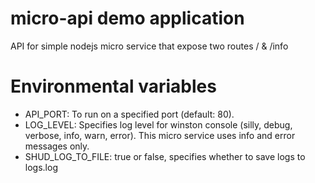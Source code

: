 # micro-api demo application

API for simple nodejs micro service that expose two routes / & /info

# Environmental variables

- API_PORT: To run on a specified port (default: 80).
- LOG_LEVEL: Specifies log level for winston console (silly, debug, verbose, info, warn, error). This micro service uses info and error messages only.
- SHUD_LOG_TO_FILE: true or false, specifies whether to save logs to logs.log
